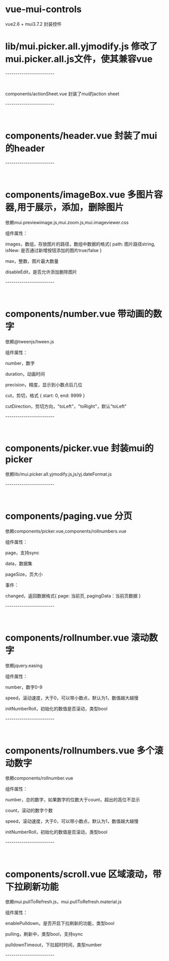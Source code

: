 ﻿# vue-mui-controls
vue2.6 + mui3.7.2  封装控件
<h1>lib/mui.picker.all.yjmodify.js 修改了mui.picker.all.js文件，使其兼容vue</h1>
<p>------------------------</p>
<br/>
<p>components/actionSheet.vue 封装了mui的action sheet</p>
<p>------------------------</p>
<br/>
<h1>components/header.vue 封装了mui的header</h1>
<p>------------------------</p>
<br/>
<h1>components/imageBox.vue 多图片容器,用于展示，添加，删除图片</h1>
<p>依赖mui.previewimage.js,mui.zoom.js,mui.imageviewer.css</p>
<p>组件属性：</p>
<p>images，数组，存放图片的路径，数组中数据的格式{ path: 图片路径string, isNew: 是否通过新增按钮添加的图片true/false }</p>
<p>max，整数，图片最大数量</p>
<p>disableEdit，是否允许添加删除图片</p>
<p>------------------------</p>
<br/>
<h1>components/number.vue 带动画的数字</h1>
<p>依赖@tweenjs/tween.js</p>
<p>组件属性：</p>
<p>number，数字</p>
<p>duration，动画时间</p>
<p>precision，精度，显示到小数点后几位</p>
<p>cut，剪切，格式 { start: 0, end: 9999 }</p>
<p>cutDirection，剪切方向，"toLeft"，"toRight"，默认"toLeft"</p>
<p>------------------------</p>
<br/>
<h1>components/picker.vue 封装mui的picker</h1>
<p>依赖lib/mui.picker.all.yjmodify.js,js/yj.dateFormat.js</p>
<p>------------------------</p>
<br/>
<h1>components/paging.vue 分页</h1>
<p>依赖components/picker.vue,components/rollnumbers.vue</p>
<p>组件属性：</p>
<p>page，支持sync</p>
<p>data，数据集</p>
<p>pageSize，页大小</p>
<p>事件：</p>
<p>changed，返回数据格式{ page: 当前页, pagingData：当前页数据 }</p>
<p>------------------------</p>
<br/>
<h1>components/rollnumber.vue 滚动数字</h1>
<p>依赖jquery.easing</p>
<p>组件属性：</p>
<p>number，数字0-9</p>
<p>speed，滚动速度，大于0，可以带小数点，默认为1，数值越大越慢</p>
<p>initNumberRoll，初始化的数值是否滚动，类型bool</p>
<p>------------------------</p>
<br/>
<h1>components/rollnumbers.vue 多个滚动数字</h1>
<p>依赖components/rollnumber.vue</p>
<p>组件属性：</p>
<p>number，总的数字，如果数字的位数大于count，超出的高位不显示</p>
<p>count，滚动的数字个数</p>
<p>speed，滚动速度，大于0，可以带小数点，默认为1，数值越大越慢</p>
<p>initNumberRoll，初始化的数值是否滚动，类型bool</p>
<p>------------------------</p>
<br/>
<h1>components/scroll.vue 区域滚动，带下拉刷新功能</h1>
<p>依赖mui.pullToRefresh.js，mui.pullToRefresh.material.js</p>
<p>组件属性：</p>
<p>enablePulldown，是否开启下拉刷新的功能，类型bool</p>
<p>pulling，刷新中，类型bool，支持sync</p>
<p>pulldownTimeout，下拉超时时间，类型number</p>
<p>------------------------</p>
<br/>